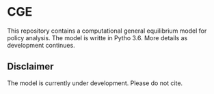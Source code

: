 # CGE

This repository contains a computational general equilibrium model for policy analysis.  The model is writte in Pytho 3.6.  More details as development continues.


## Disclaimer

The model is currently under development. Please do not cite.
